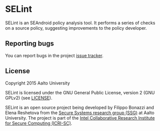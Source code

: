 # SELint
SELint is an SEAndroid policy analysis tool. It performs a series of checks on a source policy, suggesting improvements to the policy developer.

## Reporting bugs
You can report bugs in the project [issue tracker](https://github.com/seandroid-analytics/selint/issues).

## License
Copyright 2015 Aalto University

SELint is licensed under the GNU General Public License, version 2 (GNU GPLv2) (see [LICENSE](LICENSE)).

SELint is an open source project being developed by Filippo Bonazzi and Elena Reshetova from the [Secure Systems research group (SSG)](http://cs.aalto.fi/en/research/distributed_systems-mobile_computing_and_security/secure_systems) at Aalto University. The project is part of the [Intel Collaborative Research Institute for Secure Computing (ICRI-SC)](http://www.icri-sc.org).

